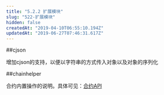 ```yaml
---
title: "5.2.2 扩展模块"
slug: "522-扩展模块"
hidden: false
createdAt: "2019-04-10T06:55:10.194Z"
updatedAt: "2019-06-27T07:46:31.617Z"
---
```

##cjson

增加cjson的支持，以便以字符串的方式传入对象以及对象的序列化


##chainhelper

合约内置操作的说明。具体可见：[合约API](https://cn-dev.cocosbcx.io/docs/55-contractapi)